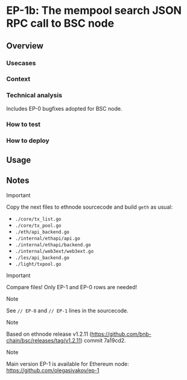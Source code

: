 # EP-1b: The mempool search JSON RPC call to BSC node

## Overview

### Usecases

### Context

### Technical analysis
Includes EP-0 bugfixes adopted for BSC node.

### How to test

### How to deploy

## Usage

## Notes

> [!IMPORTANT]
> Copy the next files to ethnode sourcecode and build ```geth``` as usual:
> - ```./core/tx_list.go```
> - ```./core/tx_pool.go```
> - ```./eth/api_backend.go```
> - ```./internal/ethapi/api.go```
> - ```./internal/ethapi/backend.go```
> - ```./internal/web3ext/web3ext.go```
> - ```./les/api_backend.go```
> - ```./light/txpool.go```

> [!IMPORTANT]
> Compare files! Only EP-1 and EP-0 rows are needed!

> [!NOTE]
> See ```// EP-0``` and ```// EP-1``` lines in the sourcecode.

> [!NOTE]
> Based on ethnode release v1.2.11 (https://github.com/bnb-chain/bsc/releases/tag/v1.2.11) commit 7a19cd2.

> [!NOTE]
> Main version EP-1 is available for Ethereum node: https://github.com/olegasivakov/ep-1
